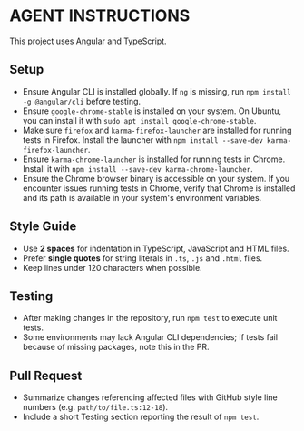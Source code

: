 # AGENT INSTRUCTIONS

This project uses Angular and TypeScript.

## Setup
- Ensure Angular CLI is installed globally. If `ng` is missing, run `npm install -g @angular/cli` before testing.
- Ensure `google-chrome-stable` is installed on your system. On Ubuntu, you can install it with `sudo apt install google-chrome-stable`.
- Make sure `firefox` and `karma-firefox-launcher` are installed for running tests in Firefox. Install the launcher with `npm install --save-dev karma-firefox-launcher`.
- Ensure `karma-chrome-launcher` is installed for running tests in Chrome. Install it with `npm install --save-dev karma-chrome-launcher`.
- Ensure the Chrome browser binary is accessible on your system. If you encounter issues running tests in Chrome, verify that Chrome is installed and its path is available in your system's environment variables.

## Style Guide
- Use **2 spaces** for indentation in TypeScript, JavaScript and HTML files.
- Prefer **single quotes** for string literals in `.ts`, `.js` and `.html` files.
- Keep lines under 120 characters when possible.

## Testing
- After making changes in the repository, run `npm test` to execute unit tests.
- Some environments may lack Angular CLI dependencies; if tests fail because of missing packages, note this in the PR.

## Pull Request
- Summarize changes referencing affected files with GitHub style line numbers (e.g. `path/to/file.ts:12-18`).
- Include a short Testing section reporting the result of `npm test`.

